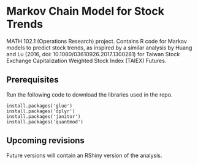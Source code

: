 # Markov Chain Model for Stock Trends
MATH 102.1 (Operations Research) project. Contains R code for Markov models to predict stock trends, as inspired by a similar analysis by Huang and Lu (2016, doi: 10.1080/03610926.2017.1300281) for Taiwan Stock Exchange Capitalization Weighted Stock Index (TAIEX) Futures.

## Prerequisites
Run the following code to download the libraries used in the repo.
```
install.packages('glue') 
install.packages('dplyr')
install.packages('janitor')
install.packages('quantmod')
```
## Upcoming revisions
Future versions will contain an RShiny version of the analysis.
